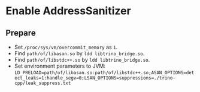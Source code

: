 # Enable AddressSanitizer

## Prepare

- Set ```/proc/sys/vm/overcommit_memory``` as ```1```.
- Find ```path/of/libasan.so``` by ```ldd libtrino_bridge.so```.
- Find ```path/of/libstdc++.so``` by ```ldd libtrino_bridge.so```.
- Set environment parameters to JVM: ```LD_PRELOAD=path/of/libasan.so:path/of/libstdc++.so;ASAN_OPTIONS=detect_leaks=1:handle_segv=0;LSAN_OPTIONS=suppressions=./trino-cpp/leak_suppress.txt```